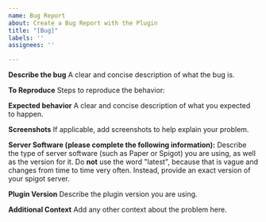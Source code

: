 ```yaml
---
name: Bug Report
about: Create a Bug Report with the Plugin
title: "[Bug]"
labels: ''
assignees: ''

---
```


**Describe the bug**
A clear and concise description of what the bug is.

**To Reproduce**
Steps to reproduce the behavior:

**Expected behavior**
A clear and concise description of what you expected to happen.

**Screenshots**
If applicable, add screenshots to help explain your problem.

**Server Software (please complete the following information):**
Describe the type of server software (such as Paper or Spigot) you are using, as well as the version for it. Do **not** use the word "latest", because that is vague and changes from time to time very often. Instead, provide an exact version of your spigot server.

**Plugin Version**
Describe the plugin version you are using.

**Additional Context**
Add any other context about the problem here.
